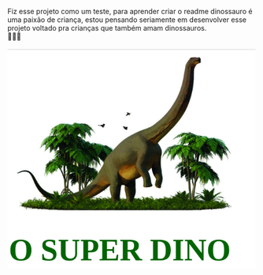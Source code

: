 Fiz esse projeto como um teste, para aprender criar o readme dinossauro é uma paixão de criança, estou pensando seriamente em desenvolver esse projeto voltado pra crianças que também amam dinossauros.
<br>
🦖🦖🦖
<br>
<br>
<img src="https://github.com/amanda1996a/testeDeReade/blob/master/imgs/capa.png?raw=true"/>
